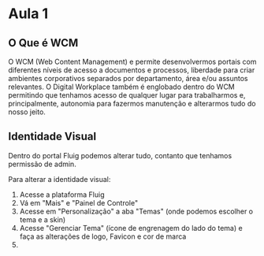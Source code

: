# Aula 1

## O Que é WCM
O WCM (Web Content Management) e permite desenvolvermos portais com diferentes níveis de acesso a documentos e processos, liberdade para criar ambientes corporativos separados por departamento, área e/ou assuntos relevantes.
O Digital Workplace também é englobado dentro do WCM permitindo que tenhamos acesso de qualquer lugar para trabalharmos e, principalmente, autonomia para fazermos manutenção e alterarmos tudo do nosso jeito.

## Identidade Visual 
Dentro do portal Fluig podemos alterar tudo, contanto que tenhamos permissão de admin.

Para alterar a identidade visual:
1. Acesse a plataforma Fluig
2. Vá em "Mais" e "Painel de Controle"
3. Acesse em "Personalização" a aba "Temas" (onde podemos escolher o tema e a skin)
4. Acesse "Gerenciar Tema" (ícone de engrenagem do lado do tema) e faça as alterações de logo, Favicon e cor de marca
5. 